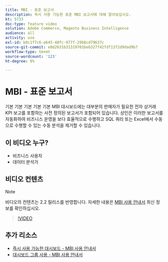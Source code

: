 ```yaml
---
title: MBI - 표준 보고서
description: 즉시 사용 가능한 표준 MBI 보고서에 대해 알아보십시오.
kt: 5733
doc-type: feature video
solution: Adobe Commerce, Magento Business Intelligence
audience: all
activity: use
exl-id: b8c1f7c6-e645-40fc-977f-29b8cd79637c
source-git-commit: e8d2631b31319701beb327f42fdf1372d9dad9b7
workflow-type: tm+mt
source-wordcount: '123'
ht-degree: 0%

---
```


# MBI - 표준 보고서

기본 기본 기본 기본 기본 MBI 대시보드에는 대부분의 판매자가 필요한 전자 상거래 KPI 보고를 포함하는 사전 정의된 보고서가 포함되어 있습니다. 상인은 이러한 보고서를 자동화하여 비즈니스 운영을 보다 효율적으로 수행하고 SQL 쿼리 또는 Excel에서 수동으로 수행할 수 있는 수동 분석을 제거할 수 있습니다.

## 이 비디오 누구?

- 비즈니스 사용자
- 데이터 분석가

## 비디오 컨텐츠

>[!NOTE]
>
>비디오의 컨텐츠는 2.2 릴리스를 반영합니다. 자세한 내용은 [MBI 사용 안내서](https://experienceleague.adobe.com/docs/commerce-business-intelligence/mbi/guide-overview.html) 최신 정보를 확인하십시오.

>[!VIDEO](https://video.tv.adobe.com/v/35987?quality=12&learn=on)

## 추가 리소스

- [즉시 사용 가능한 대시보드 - MBI 사용 안내서](https://experienceleague.adobe.com/docs/commerce-business-intelligence/mbi/build/dashboards/dashboards-pro.html)
- [대시보드 그룹 사용 - MBI 사용 안내서](https://experienceleague.adobe.com/docs/commerce-business-intelligence/mbi/build/dashboards/using-dashboard-groups.html)
